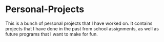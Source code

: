 # Personal-Projects
This is a bunch of personal projects that I have worked on. It contains projects that I have done in the past from school assignments, as well as future programs that I want to make for fun.
